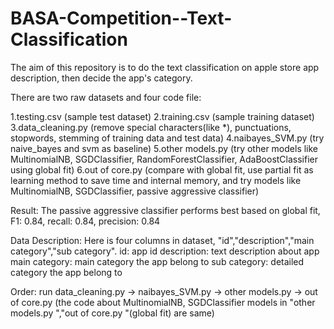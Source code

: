 # BASA-Competition--Text-Classification

The aim of this repository is to do the text classification on apple store app description, then decide the app's category.

There are two raw datasets and four code file:

1.testing.csv (sample test dataset)
2.training.csv (sample training dataset)
3.data_cleaning.py (remove special characters(like *), punctuations, stopwords, stemming of training data and test data)
4.naibayes_SVM.py (try naive_bayes and svm as baseline)
5.other models.py (try other models like MultinomialNB, SGDClassifier, RandomForestClassifier, AdaBoostClassifier using global fit)
6.out of core.py (compare with global fit, use partial fit as learning method to save time and internal memory, and try models like
  MultinomialNB, SGDClassifier, passive aggressive classifier)


Result: The passive aggressive classifier performs best based on global fit, F1: 0.84, recall: 0.84, precision: 0.84


Data Description:
Here is four columns in dataset, "id","description","main category","sub category".
id: app id
description: text description about app
main category: main category the app belong to
sub category: detailed category the app belong to


Order: run data_cleaning.py -> naibayes_SVM.py -> other models.py -> out of core.py
(the code about MultinomialNB, SGDClassifier models in "other models.py ","out of core.py "(global fit) are same)

